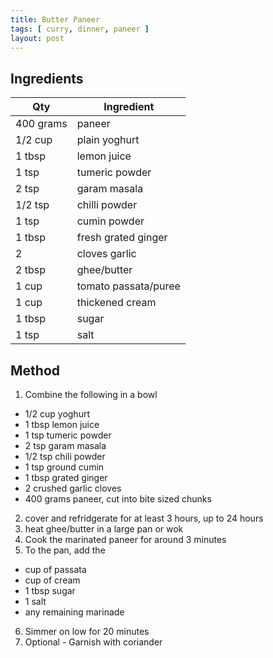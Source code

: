 ```yaml
---
title: Butter Paneer
tags: [ curry, dinner, paneer ]
layout: post
---
```

## Ingredients

|Qty|Ingredient
|-|-
|400 grams|paneer
|1/2 cup|plain yoghurt
|1 tbsp|lemon juice
|1 tsp|tumeric powder
|2 tsp|garam masala
|1/2 tsp|chilli powder
|1 tsp|cumin powder
|1 tbsp|fresh grated ginger
|2|cloves garlic
|2 tbsp|ghee/butter
|1 cup|tomato passata/puree
|1 cup|thickened cream
|1 tbsp|sugar
|1 tsp|salt

## Method

1. Combine the following in a bowl
  - 1/2 cup yoghurt
  - 1 tbsp lemon juice
  - 1 tsp tumeric powder
  - 2 tsp garam masala
  - 1/2 tsp chili powder
  - 1 tsp ground cumin
  - 1 tbsp grated ginger
  - 2 crushed garlic cloves
  - 400 grams paneer, cut into bite sized chunks
2. cover and refridgerate for at least 3 hours, up to 24 hours
3. heat ghee/butter in a large pan or wok
4. Cook the marinated paneer for around 3 minutes
5. To the pan, add the 
  - cup of passata
  - cup of cream
  - 1 tbsp sugar
  - 1 salt
  - any remaining marinade
6. Simmer on low for 20 minutes
7. Optional - Garnish with coriander  
